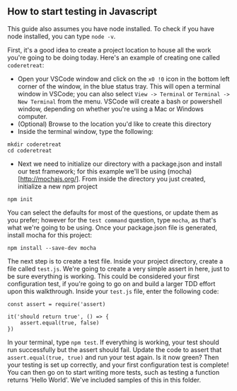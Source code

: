 
## How to start testing in Javascript

This guide also assumes you have node installed.  To check if you have node installed, you can type `node -v`.

First, it's a good idea to create a project location to house all the work you're going to be doing today.  Here's an example of creating one called `coderetreat`:

- Open your VSCode window and click on the `x0 !0` icon in the bottom left corner of the window, in the blue status tray.  This will open a terminal window in VSCode; you can also select `View -> Terminal` or `Terminal -> New Terminal` from the menu.  VSCode will create a bash or powershell window, depending on whether you're using a Mac or Windows computer.
- (Optional) Browse to the location you'd like to create this directory
- Inside the terminal window, type the following:

```
mkdir coderetreat
cd coderetreat
``` 

- Next we need to initialize our directory with a package.json and install our test framework; for this example we'll be using (mocha)[http://mochajs.org/].  From inside the directory you just created, initialize a new npm project

```
npm init
```

You can select the defaults for most of the questions, or update them as you prefer; however for the `test command` question, type `mocha`, as that's what we're going to be using.  Once your package.json file is generated, install mocha for this project:

```
npm install --save-dev mocha
```

The next step is to create a test file.  Inside your project directory, create a file called `test.js`.  We're going to create a very simple assert in here, just to be sure everything is working.  This could be considered your first configuration test, if you're going to go on and build a larger TDD effort upon this walkthrough.  Inside your `test.js` file, enter the following code:

```
const assert = require('assert)

it('should return true', () => {
    assert.equal(true, false)
})

```

In your terminal, type `npm test`.  If everything is working, your test should run successfully but the assert should fail.  Update the code to assert that `assert.equal(true, true)` and run your test again.  Is it now green?  Then your testing is set up correctly, and your first configuration test is complete!  You can then go on to start writing more tests, such as testing a function returns 'Hello World'.  We've included samples of this in this folder.